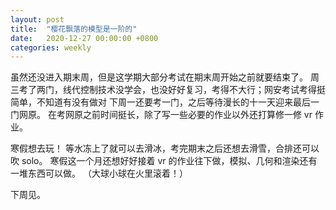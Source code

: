 ```yaml
---
layout: post
title:  "樱花飘落的模型是一阶的"
date:   2020-12-27 00:00:00 +0800
categories: weekly
---
```


虽然还没进入期末周，但是这学期大部分考试在期末周开始之前就要结束了。
周三考了两门，线代控制技术没学会，也没好好复习，考得不大行；网安考试考得挺简单，不知道有没有做对
下周一还要考一门，之后等待漫长的十一天迎来最后一门网原。
在考网原之前时间挺长，除了写一些必要的作业以外还打算修一修 vr 作业。

寒假想去玩！
等水冻上了就可以去滑冰，考完期末之后还想去滑雪，合排还可以吹 solo。
寒假这一个月还想好好接着 vr 的作业往下做，模拟、几何和渲染还有一堆东西可以做。
（大球小球在火里滚着！）

下周见。
